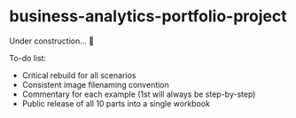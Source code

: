 # business-analytics-portfolio-project

Under construction... 🔨

To-do list:

* Critical rebuild for all scenarios
* Consistent image filenaming convention
* Commentary for each example (1st will always be step-by-step)
* Public release of all 10 parts into a single workbook
